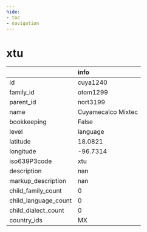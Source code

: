 ```yaml
---
hide:
- toc
- navigation
---
```

# xtu
|                      | info               |
|:---------------------|:-------------------|
| id                   | cuya1240           |
| family_id            | otom1299           |
| parent_id            | nort3199           |
| name                 | Cuyamecalco Mixtec |
| bookkeeping          | False              |
| level                | language           |
| latitude             | 18.0821            |
| longitude            | -96.7314           |
| iso639P3code         | xtu                |
| description          | nan                |
| markup_description   | nan                |
| child_family_count   | 0                  |
| child_language_count | 0                  |
| child_dialect_count  | 0                  |
| country_ids          | MX                 |